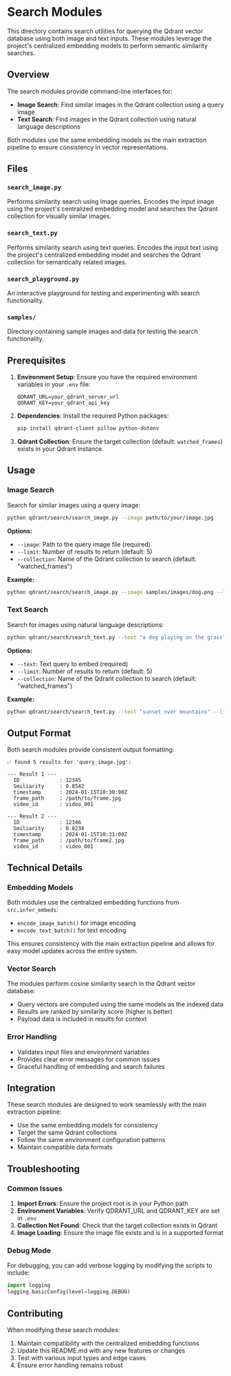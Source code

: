 # Search Modules

This directory contains search utilities for querying the Qdrant vector database using both image and text inputs. These modules leverage the project's centralized embedding models to perform semantic similarity searches.

## Overview

The search modules provide command-line interfaces for:

- **Image Search**: Find similar images in the Qdrant collection using a query image
- **Text Search**: Find images in the Qdrant collection using natural language descriptions

Both modules use the same embedding models as the main extraction pipeline to ensure consistency in vector representations.

## Files

### `search_image.py`

Performs similarity search using image queries. Encodes the input image using the project's centralized embedding model and searches the Qdrant collection for visually similar images.

### `search_text.py`

Performs similarity search using text queries. Encodes the input text using the project's centralized embedding model and searches the Qdrant collection for semantically related images.

### `search_playground.py`

An interactive playground for testing and experimenting with search functionality.

### `samples/`

Directory containing sample images and data for testing the search functionality.

## Prerequisites

1. **Environment Setup**: Ensure you have the required environment variables in your `.env` file:

   ```
   QDRANT_URL=your_qdrant_server_url
   QDRANT_KEY=your_qdrant_api_key
   ```

2. **Dependencies**: Install the required Python packages:

   ```bash
   pip install qdrant-client pillow python-dotenv
   ```

3. **Qdrant Collection**: Ensure the target collection (default: `watched_frames`) exists in your Qdrant instance.

## Usage

### Image Search

Search for similar images using a query image:

```bash
python qdrant/search/search_image.py --image path/to/your/image.jpg
```

**Options:**

- `--image`: Path to the query image file (required)
- `--limit`: Number of results to return (default: 5)
- `--collection`: Name of the Qdrant collection to search (default: "watched_frames")

**Example:**

```bash
python qdrant/search/search_image.py --image samples/images/dog.png --limit 10
```

### Text Search

Search for images using natural language descriptions:

```bash
python qdrant/search/search_text.py --text "a dog playing on the grass"
```

**Options:**

- `--text`: Text query to embed (required)
- `--limit`: Number of results to return (default: 5)
- `--collection`: Name of the Qdrant collection to search (default: "watched_frames")

**Example:**

```bash
python qdrant/search/search_text.py --text "sunset over mountains" --limit 8
```

## Output Format

Both search modules provide consistent output formatting:

```
✅ Found 5 results for 'query_image.jpg':

--- Result 1 ---
  ID             : 12345
  Smiliarity     : 0.8542
  timestamp      : 2024-01-15T10:30:00Z
  frame_path     : /path/to/frame.jpg
  video_id       : video_001

--- Result 2 ---
  ID             : 12346
  Smiliarity     : 0.8234
  timestamp      : 2024-01-15T10:31:00Z
  frame_path     : /path/to/frame2.jpg
  video_id       : video_001
```

## Technical Details

### Embedding Models

Both modules use the centralized embedding functions from `src.infer_embeds`:

- `encode_image_batch()` for image encoding
- `encode_text_batch()` for text encoding

This ensures consistency with the main extraction pipeline and allows for easy model updates across the entire system.

### Vector Search

The modules perform cosine similarity search in the Qdrant vector database:

- Query vectors are computed using the same models as the indexed data
- Results are ranked by similarity score (higher is better)
- Payload data is included in results for context

### Error Handling

- Validates input files and environment variables
- Provides clear error messages for common issues
- Graceful handling of embedding and search failures

## Integration

These search modules are designed to work seamlessly with the main extraction pipeline:

- Use the same embedding models for consistency
- Target the same Qdrant collections
- Follow the same environment configuration patterns
- Maintain compatible data formats

## Troubleshooting

### Common Issues

1. **Import Errors**: Ensure the project root is in your Python path
2. **Environment Variables**: Verify QDRANT_URL and QDRANT_KEY are set in `.env`
3. **Collection Not Found**: Check that the target collection exists in Qdrant
4. **Image Loading**: Ensure the image file exists and is in a supported format

### Debug Mode

For debugging, you can add verbose logging by modifying the scripts to include:

```python
import logging
logging.basicConfig(level=logging.DEBUG)
```

## Contributing

When modifying these search modules:

1. Maintain compatibility with the centralized embedding functions
2. Update this README.md with any new features or changes
3. Test with various input types and edge cases
4. Ensure error handling remains robust
